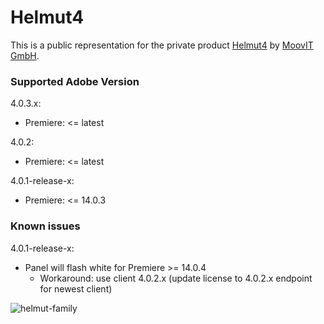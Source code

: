 # Helmut4
This is a public representation for the private product [Helmut4](https://helmut.tools) by [MoovIT GmbH](https://www.moovit.de).

### Supported Adobe Version
4.0.3.x:
- Premiere: <= latest

4.0.2:
- Premiere: <= latest

4.0.1-release-x: 
- Premiere: <= 14.0.3

### Known issues
4.0.1-release-x:
- Panel will flash white for Premiere >= 14.0.4
  - Workaround: use client 4.0.2.x (update license to 4.0.2.x endpoint for newest client)

![helmut-family](https://sev.moovit24.de/uploads/TW9vdklUIEdtYkg/OxHA6b6M3JAoqhup7HTVSUgew9Tt0DP66E8JJZSFe0v8xxDoRfxYuOzzl9g5jR3ElGWTcsuu6NQ1xjS3VlpOdRNDco5vmnP1vVbW/Helmut-4-Family-Logo-2.png)

